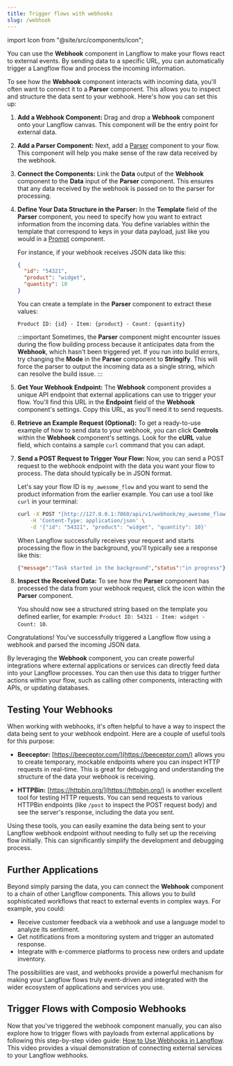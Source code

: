 ```yaml
---
title: Trigger flows with webhooks
slug: /webhook
---
```


import Icon from "@site/src/components/icon";

You can use the **Webhook** component in Langflow to make your flows react to external events. By sending data to a specific URL, you can automatically trigger a Langflow flow and process the incoming information.

To see how the **Webhook** component interacts with incoming data, you'll often want to connect it to a **Parser** component. This allows you to inspect and structure the data sent to your webhook. Here's how you can set this up:

1.  **Add a Webhook Component:** Drag and drop a **Webhook** component onto your Langflow canvas. This component will be the entry point for external data.

2.  **Add a Parser Component:** Next, add a [Parser](/components-processing#parser) component to your flow. This component will help you make sense of the raw data received by the webhook.

3.  **Connect the Components:** Link the **Data** output of the **Webhook** component to the **Data** input of the **Parser** component. This ensures that any data received by the webhook is passed on to the parser for processing.

4.  **Define Your Data Structure in the Parser:** In the **Template** field of the **Parser** component, you need to specify how you want to extract information from the incoming data. You define variables within the template that correspond to keys in your data payload, just like you would in a [Prompt](/components-prompts) component.

    For instance, if your webhook receives JSON data like this:

    ```json
    {
      "id": "54321",
      "product": "widget",
      "quantity": 10
    }
    ```

    You can create a template in the **Parser** component to extract these values:

    ```text
    Product ID: {id} - Item: {product} - Count: {quantity}
    ```

    :::important
    Sometimes, the **Parser** component might encounter issues during the flow building process because it anticipates data from the **Webhook**, which hasn't been triggered yet. If you run into build errors, try changing the **Mode** in the **Parser** component to **Stringify**. This will force the parser to output the incoming data as a single string, which can resolve the build issue.
    :::

5.  **Get Your Webhook Endpoint:** The **Webhook** component provides a unique API endpoint that external applications can use to trigger your flow. You'll find this URL in the **Endpoint** field of the **Webhook** component's settings. Copy this URL, as you'll need it to send requests.

6.  **Retrieve an Example Request (Optional):** To get a ready-to-use example of how to send data to your webhook, you can click **Controls** within the **Webhook** component's settings. Look for the **cURL** value field, which contains a sample `curl` command that you can adapt.

7.  **Send a POST Request to Trigger Your Flow:** Now, you can send a POST request to the webhook endpoint with the data you want your flow to process. The data should typically be in JSON format.

    Let's say your flow ID is `my_awesome_flow` and you want to send the product information from the earlier example. You can use a tool like `curl` in your terminal:

    ```bash
    curl -X POST "[http://127.0.0.1:7860/api/v1/webhook/my_awesome_flow](http://127.0.0.1:7860/api/v1/webhook/my_awesome_flow)" \
        -H 'Content-Type: application/json' \
        -d '{"id": "54321", "product": "widget", "quantity": 10}'
    ```

    When Langflow successfully receives your request and starts processing the flow in the background, you'll typically see a response like this:

    ```json
    {"message":"Task started in the background","status":"in progress"}
    ```

8.  **Inspect the Received Data:** To see how the **Parser** component has processed the data from your webhook request, click the <Icon name="TextSearch" aria-label="Inspect icon" /> icon within the **Parser** component.

    You should now see a structured string based on the template you defined earlier, for example: `Product ID: 54321 - Item: widget - Count: 10`.

Congratulations! You've successfully triggered a Langflow flow using a webhook and parsed the incoming JSON data.

By leveraging the **Webhook** component, you can create powerful integrations where external applications or services can directly feed data into your Langflow processes. You can then use this data to trigger further actions within your flow, such as calling other components, interacting with APIs, or updating databases.

## Testing Your Webhooks

When working with webhooks, it's often helpful to have a way to inspect the data being sent to your webhook endpoint. Here are a couple of useful tools for this purpose:

* **Beeceptor:** [https://beeceptor.com/](https://beeceptor.com/) allows you to create temporary, mockable endpoints where you can inspect HTTP requests in real-time. This is great for debugging and understanding the structure of the data your webhook is receiving.

* **HTTPBin:** [https://httpbin.org/](https://httpbin.org/) is another excellent tool for testing HTTP requests. You can send requests to various HTTPBin endpoints (like `/post` to inspect the POST request body) and see the server's response, including the data you sent.

Using these tools, you can easily examine the data being sent to your Langflow webhook endpoint without needing to fully set up the receiving flow initially. This can significantly simplify the development and debugging process.

## Further Applications

Beyond simply parsing the data, you can connect the **Webhook** component to a chain of other Langflow components. This allows you to build sophisticated workflows that react to external events in complex ways. For example, you could:

* Receive customer feedback via a webhook and use a language model to analyze its sentiment.
* Get notifications from a monitoring system and trigger an automated response.
* Integrate with e-commerce platforms to process new orders and update inventory.

The possibilities are vast, and webhooks provide a powerful mechanism for making your Langflow flows truly event-driven and integrated with the wider ecosystem of applications and services you use.

## Trigger Flows with Composio Webhooks

Now that you've triggered the webhook component manually, you can also explore how to trigger flows with payloads from external applications by following this step-by-step video guide: [How to Use Webhooks in Langflow](https://www.youtube.com/watch?v=IC1CAtzFRE0). This video provides a visual demonstration of connecting external services to your Langflow webhooks.
